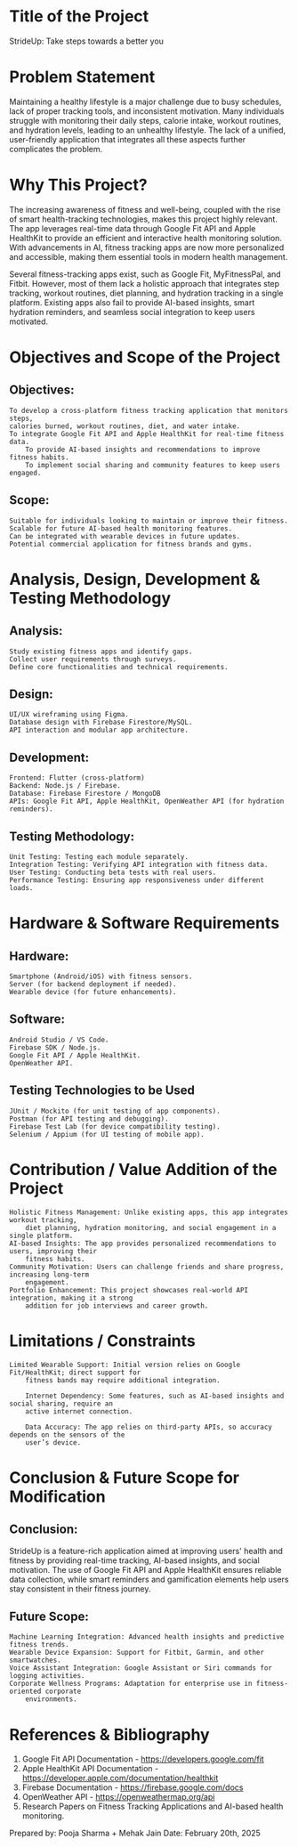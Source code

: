  
# Title of the Project
StrideUp: Take steps towards a better you

# Problem Statement
Maintaining a healthy lifestyle is a major challenge due to busy schedules, lack of proper tracking tools, and inconsistent motivation. Many individuals struggle with monitoring their daily steps, calorie intake, workout routines, and hydration levels, leading to an unhealthy lifestyle. The lack of a unified, user-friendly application that integrates all these aspects further complicates the problem.

# Why This Project?
The increasing awareness of fitness and well-being, coupled with the rise of smart health-tracking technologies, makes this project highly relevant. The app leverages real-time data through Google Fit API and Apple HealthKit to provide an efficient and interactive health monitoring solution. With advancements in AI, fitness tracking apps are now more personalized and accessible, making them essential tools in modern health management.

Several fitness-tracking apps exist, such as Google Fit, MyFitnessPal, and Fitbit. However, most of them lack a holistic approach that integrates step tracking, workout routines, diet planning, and 
hydration tracking in a single platform. Existing apps also fail to provide AI-based insights, smart hydration reminders, and seamless social integration to keep users motivated.


# Objectives and Scope of the Project
## Objectives:
	To develop a cross-platform fitness tracking application that monitors steps, 
 	calories burned, workout routines, diet, and water intake.
	To integrate Google Fit API and Apple HealthKit for real-time fitness data.
    	To provide AI-based insights and recommendations to improve fitness habits.
    	To implement social sharing and community features to keep users engaged.

## Scope:
	Suitable for individuals looking to maintain or improve their fitness.
	Scalable for future AI-based health monitoring features.
	Can be integrated with wearable devices in future updates.
	Potential commercial application for fitness brands and gyms.

# Analysis, Design, Development & Testing Methodology
## Analysis:
	Study existing fitness apps and identify gaps.
	Collect user requirements through surveys.
	Define core functionalities and technical requirements.

## Design:
	UI/UX wireframing using Figma.
	Database design with Firebase Firestore/MySQL.
	API interaction and modular app architecture.

## Development:
	Frontend: Flutter (cross-platform)
	Backend: Node.js / Firebase.
	Database: Firebase Firestore / MongoDB
	APIs: Google Fit API, Apple HealthKit, OpenWeather API (for hydration reminders).

## Testing Methodology:
	Unit Testing: Testing each module separately.
	Integration Testing: Verifying API integration with fitness data.
	User Testing: Conducting beta tests with real users.
	Performance Testing: Ensuring app responsiveness under different loads.

# Hardware & Software Requirements
## Hardware:
	Smartphone (Android/iOS) with fitness sensors.
	Server (for backend deployment if needed).
	Wearable device (for future enhancements).

## Software:
	Android Studio / VS Code.
	Firebase SDK / Node.js.
	Google Fit API / Apple HealthKit.
	OpenWeather API.

## Testing Technologies to be Used
	JUnit / Mockito (for unit testing of app components).
	Postman (for API testing and debugging).
	Firebase Test Lab (for device compatibility testing).
	Selenium / Appium (for UI testing of mobile app).

# Contribution / Value Addition of the Project
	Holistic Fitness Management: Unlike existing apps, this app integrates workout tracking, 
    	diet planning, hydration monitoring, and social engagement in a single platform.
	AI-based Insights: The app provides personalized recommendations to users, improving their 
    	fitness habits.
	Community Motivation: Users can challenge friends and share progress, increasing long-term 
    	engagement.
	Portfolio Enhancement: This project showcases real-world API integration, making it a strong 
    	addition for job interviews and career growth.

# Limitations / Constraints
	Limited Wearable Support: Initial version relies on Google Fit/HealthKit; direct support for 
    	fitness bands may require additional integration.
	
    	Internet Dependency: Some features, such as AI-based insights and social sharing, require an 
    	active internet connection.
	
    	Data Accuracy: The app relies on third-party APIs, so accuracy depends on the sensors of the 
    	user’s device.

# Conclusion & Future Scope for Modification
## Conclusion:
StrideUp is a feature-rich application aimed at improving users' health and fitness by providing real-time tracking, AI-based insights, and social motivation. The use of Google Fit API and Apple HealthKit ensures reliable data collection, while smart reminders and gamification elements help users stay consistent in their fitness journey.

## Future Scope:
	Machine Learning Integration: Advanced health insights and predictive fitness trends.
	Wearable Device Expansion: Support for Fitbit, Garmin, and other smartwatches.
	Voice Assistant Integration: Google Assistant or Siri commands for logging activities.
	Corporate Wellness Programs: Adaptation for enterprise use in fitness-oriented corporate 
    	environments.

# References & Bibliography
1.	Google Fit API Documentation - https://developers.google.com/fit
2.	Apple HealthKit API Documentation - https://developer.apple.com/documentation/healthkit
3.	Firebase Documentation - https://firebase.google.com/docs
4.	OpenWeather API - https://openweathermap.org/api
5.	Research Papers on Fitness Tracking Applications and AI-based health monitoring.

Prepared by: Pooja Sharma + Mehak Jain
Date: February 20th, 2025
